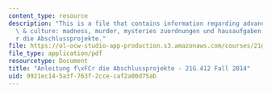 ```yaml
---
content_type: resource
description: "This is a file that contains information regarding advanced german literature\
  \ & culture: madness, murder, mysteries zuordnungen und hausaufgaben anleitung f\xFC\
  r die Abschlussprojekte."
file: https://ol-ocw-studio-app-production.s3.amazonaws.com/courses/21g-412-advanced-german-literature-culture-madness-murder-mysteries-fall-2014/9921ec145a3f763f2ccecaf2a00d75ab_MIT21G_412F14_Abschlusprojekt.pdf
file_type: application/pdf
resourcetype: Document
title: "Anleitung f\xFCr die Abschlussprojekte - 21G.412 Fall 2014"
uid: 9921ec14-5a3f-763f-2cce-caf2a00d75ab
---
```

